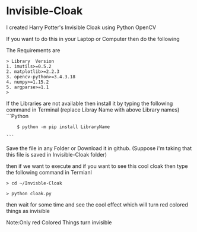 # Invisible-Cloak

I created Harry Potter's Invisible Cloak using Python OpenCV

If you want to do this in your Laptop or Computer then do the following

The Requirements are
    
    > Library  Version
    1. imutils>=0.5.2
    2. matplotlib>=2.2.3
    3. opencv-python>=3.4.3.18
    4. numpy>=1.15.2
    5. argparse>=1.1
    >
If the Libraries are not available then install it by typing the following command in Terminal
(replace Libray Name with above Library names)
    ```Python
    
        $ python -m pip install LibraryName

    ```
Save the file in any Folder or Download it in github.
(Suppose i'm taking that this file is saved in Invisible-Cloak folder)

then if we want to execute and if you want to see this cool cloak then type the following command in Termianl

    > cd ~/Invisble-Cloak
    
    > python cloak.py

    
then wait for some time and see the cool effect which will turn red colored things as invisible

Note:Only red Colored Things turn invisible





